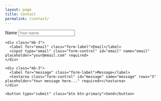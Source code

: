 ```yaml
---
layout: page
title: Contact
permalink: /contact/
---
```


<div class="container my-5">
  <form method="POST" action="https://hakimcodez.site/contact.php">
    <div class="mb-3">
      <label for="name" class="form-label">Name</label>
      <input type="text" class="form-control" id="name" name="name" placeholder="Your name" required>
    </div>

    <div class="mb-3">
      <label for="email" class="form-label">Email</label>
      <input type="email" class="form-control" id="email" name="email" placeholder="your@email.com" required>
    </div>

    <div class="mb-3">
      <label for="message" class="form-label">Message</label>
      <textarea class="form-control" id="message" name="message" rows="5" placeholder="Your message here..." required></textarea>
    </div>

    <button type="submit" class="btn btn-primary">Send</button>
  </form>
</div>
